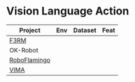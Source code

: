 # Vision Language Action

| Project                                         | Env  | Dataset | Feat |
| ----------------------------------------------- | ---- | ------- | ---- |
| [F3RM](https://arxiv.org/html/2308.07931v2)     |      |         |      |
| OK-Robot                                        |      |         |      |
| [RoboFlamingo](https://roboflamingo.github.io/) |      |         |      |
| [VIMA](https://vimalabs.github.io/)             |      |         |      |

